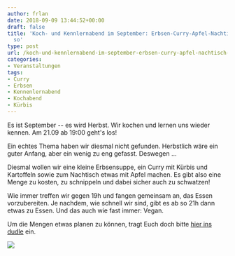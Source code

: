 ```yaml
---
author: frlan
date: 2018-09-09 13:44:52+00:00
draft: false
title: 'Koch- und Kennlernabend im September: Erbsen-Curry-Apfel-Nachtisch ... oder
  so'
type: post
url: /koch-und-kennlernabend-im-september-erbsen-curry-apfel-nachtisch-oder-so/
categories:
- Veranstaltungen
tags:
- Curry
- Erbsen
- Kennenlernabend
- Kochabend
- Kürbis
---
```


Es ist September -- es wird Herbst. Wir kochen und lernen uns wieder kennen. Am 21.09 ab 19:00 geht's los!

<!-- more -->

Ein echtes Thema haben wir diesmal nicht gefunden. Herbstlich wäre ein guter Anfang, aber ein wenig zu eng gefasst. Deswegen ...

Diesmal wollen wir eine kleine Erbsensuppe, ein Curry mit Kürbis und Kartoffeln sowie zum Nachtisch etwas mit Apfel machen. Es gibt also eine Menge zu kosten, zu schnippeln und dabei sicher auch zu schwatzen!

Wie immer treffen wir gegen 19h und fangen gemeinsam an, das Essen vorzubereiten. Je nachdem, wie schnell wir sind, gibt es ab so 21h dann etwas zu Essen. Und das auch wie fast immer: Vegan.

Um die Mengen etwas planen zu können, tragt Euch doch bitte [hier ins dudle](https://dudle.inf.tu-dresden.de/Septemberkochen_im_EBK/) ein.

[![](https://eigenbaukombinat.de/wp-content/uploads/2018/10/IMG_20180922_103906-1024x1024.jpg)
](/koch-und-kennenlernabend-im-oktober-kohl-rote-beete-kichererbsen-und-schokolade/img_20180922_103906/)
